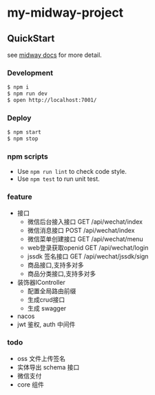 # my-midway-project

## QuickStart

<!-- add docs here for user -->

see [midway docs][midway] for more detail.

### Development

```bash
$ npm i
$ npm run dev
$ open http://localhost:7001/
```

### Deploy

```bash
$ npm start
$ npm stop
```

### npm scripts

- Use `npm run lint` to check code style.
- Use `npm test` to run unit test.


[midway]: https://midwayjs.org

### feature
- 接口
    - 微信后台接入接口 GET /api/wechat/index
    - 微信消息接口 POST /api/wechat/index
    - 微信菜单创建接口 GET /api/wechat/menu
    - web登录获取openid GET /api/wechat/login
    - jssdk 签名接口 GET /api/wechat/jssdk/sign
    - 商品接口,支持多对多
    - 商品分类接口,支持多对多
- 装饰器IController
    - 配置全局路由前缀
    - 生成crud接口
    - 生成 swagger
- nacos
- jwt 鉴权, auth 中间件

### todo
- oss 文件上传签名
- 实体导出 schema 接口
- 微信支付
- core 组件



